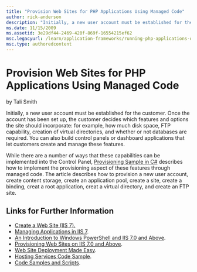 ```yaml
---
title: "Provision Web Sites for PHP Applications Using Managed Code"
author: rick-anderson
description: "Initially, a new user account must be established for the customer. Once the account has been set up, the customer decides which features and options the sit..."
ms.date: 11/15/2009
ms.assetid: 3e29df44-2469-420f-869f-16554215ef62
msc.legacyurl: /learn/application-frameworks/running-php-applications-on-iis/provision-web-sites-for-php-applications-using-managed-code
msc.type: authoredcontent
---
```

# Provision Web Sites for PHP Applications Using Managed Code

by Tali Smith

Initially, a new user account must be established for the customer. Once the account has been set up, the customer decides which features and options the site should incorporate: for example, how much disk space, FTP capability, creation of virtual directories, and whether or not databases are required. You can also build control panels or dashboard applications that let customers create and manage these features.

While there are a number of ways that these capabilities can be implemented into the Control Panel, [Provisioning Sample in C#](../../manage/provisioning-and-managing-iis/provisioning-sample-in-c.md) describes how to implement the provisioning aspect of these features through managed code. The article describes how to provision a new user account, create content storage, create an application pool, create a site, create a binding, creat a root application, creat a virtual directory, and create an FTP site.

## Links for Further Information

- [Create a Web Site (IIS 7).](https://technet.microsoft.com/library/cc772350(WS.10).aspx)
- [Managing Applications in IIS 7](https://office.prowesscorp.com/IIS-PHP_Content_Management_and_Update/Shared%20Documents/Managing%20Applications%20in%20IIS%207).
- [An Introduction to Windows PowerShell and IIS 7.0 and Above](../../manage/powershell/an-introduction-to-windows-powershell-and-iis.md).
- [Provisioning Web Sites on IIS 7.0 and Above](../../manage/creating-websites/index.md).
- [Web Site Deployment Made Easy](../../get-started/introduction-to-iis/web-site-deployment-made-easy.md).
- [Hosting Services Code Sample](../../manage/provisioning-and-managing-iis/index.md).
- [Code Samples and Scripts](../../manage/provisioning-and-managing-iis/index.md).
